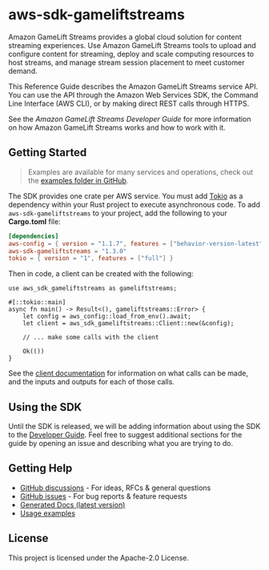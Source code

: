 # aws-sdk-gameliftstreams

Amazon GameLift Streams provides a global cloud solution for content streaming experiences. Use Amazon GameLift Streams tools to upload and configure content for streaming, deploy and scale computing resources to host streams, and manage stream session placement to meet customer demand.

This Reference Guide describes the Amazon GameLift Streams service API. You can use the API through the Amazon Web Services SDK, the Command Line Interface (AWS CLI), or by making direct REST calls through HTTPS.

See the _Amazon GameLift Streams Developer Guide_ for more information on how Amazon GameLift Streams works and how to work with it.

## Getting Started

> Examples are available for many services and operations, check out the
> [examples folder in GitHub](https://github.com/awslabs/aws-sdk-rust/tree/main/examples).

The SDK provides one crate per AWS service. You must add [Tokio](https://crates.io/crates/tokio)
as a dependency within your Rust project to execute asynchronous code. To add `aws-sdk-gameliftstreams` to
your project, add the following to your **Cargo.toml** file:

```toml
[dependencies]
aws-config = { version = "1.1.7", features = ["behavior-version-latest"] }
aws-sdk-gameliftstreams = "1.3.0"
tokio = { version = "1", features = ["full"] }
```

Then in code, a client can be created with the following:

```rust,no_run
use aws_sdk_gameliftstreams as gameliftstreams;

#[::tokio::main]
async fn main() -> Result<(), gameliftstreams::Error> {
    let config = aws_config::load_from_env().await;
    let client = aws_sdk_gameliftstreams::Client::new(&config);

    // ... make some calls with the client

    Ok(())
}
```

See the [client documentation](https://docs.rs/aws-sdk-gameliftstreams/latest/aws_sdk_gameliftstreams/client/struct.Client.html)
for information on what calls can be made, and the inputs and outputs for each of those calls.

## Using the SDK

Until the SDK is released, we will be adding information about using the SDK to the
[Developer Guide](https://docs.aws.amazon.com/sdk-for-rust/latest/dg/welcome.html). Feel free to suggest
additional sections for the guide by opening an issue and describing what you are trying to do.

## Getting Help

* [GitHub discussions](https://github.com/awslabs/aws-sdk-rust/discussions) - For ideas, RFCs & general questions
* [GitHub issues](https://github.com/awslabs/aws-sdk-rust/issues/new/choose) - For bug reports & feature requests
* [Generated Docs (latest version)](https://awslabs.github.io/aws-sdk-rust/)
* [Usage examples](https://github.com/awslabs/aws-sdk-rust/tree/main/examples)

## License

This project is licensed under the Apache-2.0 License.

